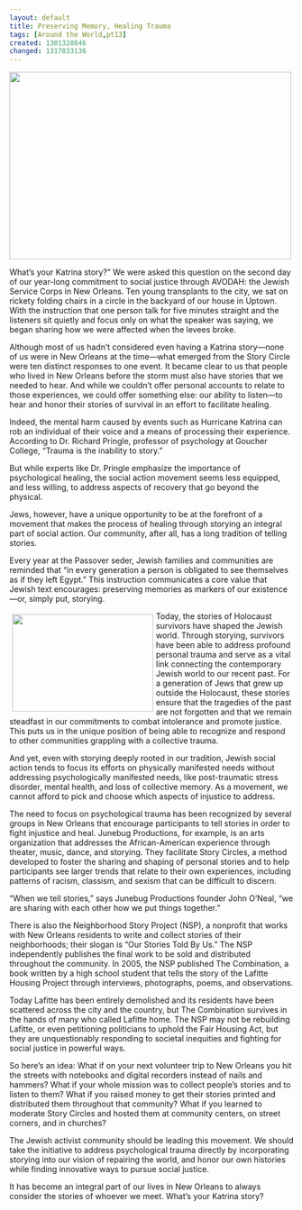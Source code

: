 ```yaml
---
layout: default
title: Preserving Memory, Healing Trauma
tags: [Around the World,pt13]
created: 1301320846
changed: 1317833136
---
```

<p>
	<img alt="" src="/files/5515281684_fe448f4398.jpg" style="width: 500px; height: 333px; " /></p>
<p>
	What&rsquo;s your Katrina story?&rdquo; We were asked this question on the second day of our year-long commitment to social justice through AVODAH: the Jewish Service Corps in New Orleans. Ten young transplants to the city, we sat on rickety folding chairs in a circle in the backyard of our house in Uptown. With the instruction that one person talk for five minutes straight and the listeners sit quietly and focus only on what the speaker was saying, we began sharing how we were affected when the levees broke.</p>
<p>
	Although most of us hadn&rsquo;t considered even having a Katrina story&mdash;none of us were in New Orleans at the time&mdash;what emerged from the Story Circle were ten distinct responses to one event. It became clear to us that people who lived in New Orleans before the storm must also have stories that we needed to hear. And while we couldn&rsquo;t offer personal accounts to relate to those experiences, we could offer something else: our ability to listen&mdash;to hear and honor their stories of survival in an effort to facilitate healing.</p>
<p>
	Indeed, the mental harm caused by events such as Hurricane Katrina can rob an individual of their voice and a means of processing their experience. According to Dr. Richard Pringle, professor of psychology at Goucher College, &ldquo;Trauma is the inability to story.&rdquo;</p>
<p>
	But while experts like Dr. Pringle emphasize the importance of psychological healing, the social action movement seems less equipped, and less willing, to address aspects of recovery that go beyond the physical.</p>
<p>
	Jews, however, have a unique opportunity to be at the forefront of a movement that makes the process of healing through storying an integral part of social action. Our community, after all, has a long tradition of telling stories.</p>
<p>
	Every year at the Passover seder, Jewish families and communities are reminded that &ldquo;in every generation a person is obligated to see themselves as if they left Egypt.&rdquo; This instruction communicates a core value that Jewish text encourages: preserving memories as markers of our existence&mdash;or, simply put, storying.</p>
<p>
	<img alt="" src="/files/5515282054_d937357d67.jpg" style="margin-left: 5px; margin-right: 5px; margin-top: 5px; margin-bottom: 5px; float: left; width: 250px; height: 173px; " />Today, the stories of Holocaust survivors have shaped the Jewish world. Through storying, survivors have been able to address profound personal trauma and serve as a vital link connecting the contemporary Jewish world to our recent past. For a generation of Jews that grew up outside the Holocaust, these stories ensure that the tragedies of the past are not forgotten and that we remain steadfast in our commitments to combat intolerance and promote justice. This puts us in the unique position of being able to recognize and respond to other communities grappling with a collective trauma.</p>
<p>
	And yet, even with storying deeply rooted in our tradition, Jewish social action tends to focus its efforts on physically manifested needs without addressing psychologically manifested needs, like post-traumatic stress disorder, mental health, and loss of collective memory. As a movement, we cannot afford to pick and choose which aspects of injustice to address.</p>
<p>
	The need to focus on psychological trauma has been recognized by several groups in New Orleans that encourage participants to tell stories in order to fight injustice and heal. Junebug Productions, for example, is an arts organization that addresses the African-American experience through theater, music, dance, and storying. They facilitate Story Circles, a method developed to foster the sharing and shaping of personal stories and to help participants see larger trends that relate to their own experiences, including patterns of racism, classism, and sexism that can be difficult to discern.</p>
<p>
	&ldquo;When we tell stories,&rdquo; says Junebug Productions founder John O&rsquo;Neal, &ldquo;we are sharing with each other how we put things together.&rdquo;</p>
<p>
	There is also the Neighborhood Story Project (NSP), a nonprofit that works with New Orleans residents to write and collect stories of their neighborhoods; their slogan is &ldquo;Our Stories Told By Us.&rdquo; The NSP independently publishes the final work to be sold and distributed throughout the community. In 2005, the NSP published The Combination, a book written by a high school student that tells the story of the Lafitte Housing Project through interviews, photographs, poems, and observations.</p>
<p>
	Today Lafitte has been entirely demolished and its residents have been scattered across the city and the country, but The Combination survives in the hands of many who called Lafitte home. The NSP may not be rebuilding Lafitte, or even petitioning politicians to uphold the Fair Housing Act, but they are unquestionably responding to societal inequities and fighting for social justice in powerful ways.</p>
<p>
	So here&rsquo;s an idea: What if on your next volunteer trip to New Orleans you hit the streets with notebooks and digital recorders instead of nails and hammers? What if your whole mission was to collect people&rsquo;s stories and to listen to them? What if you raised money to get their stories printed and distributed them throughout that community? What if you learned to moderate Story Circles and hosted them at community centers, on street corners, and in churches?</p>
<p>
	The Jewish activist community should be leading this movement. We should take the initiative to address psychological trauma directly by incorporating storying into our vision of repairing the world, and honor our own histories while finding innovative ways to pursue social justice.</p>
<p>
	It has become an integral part of our lives in New Orleans to always consider the stories of whoever we meet. What&rsquo;s your Katrina story?</p>
